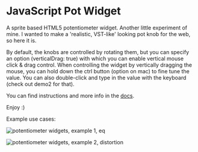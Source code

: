 # JavaScript Pot Widget

A sprite based HTML5 potentiometer widget. Another little experiment of mine. I wanted to make a 'realistic, VST-like' looking pot knob for the web, so here it is.

By default, the knobs are controlled by rotating them, but you can specify an option (verticalDrag: true) with which you can enable vertical mouse click & drag control. When controlling the widget by vertically dragging the mouse, you can hold down the ctrl button (option on mac) to fine tune the value.  You can also double-click and type in the value with the keyboard (check out demo2 for that).

You can find instructions and more info in the [docs](https://github.com/DusanDimitric/potentiometer/wiki/Instructions "docs").

Enjoy :)



Example use cases:

![potentiometer widgets, example 1, eq](https://github.com/DusanDimitric/potentiometer/blob/master/demo/eq.png "Example 1")

![potentiometer widgets, example 2, distortion](https://github.com/DusanDimitric/potentiometer/blob/master/demo/distortion.png "Example 2")